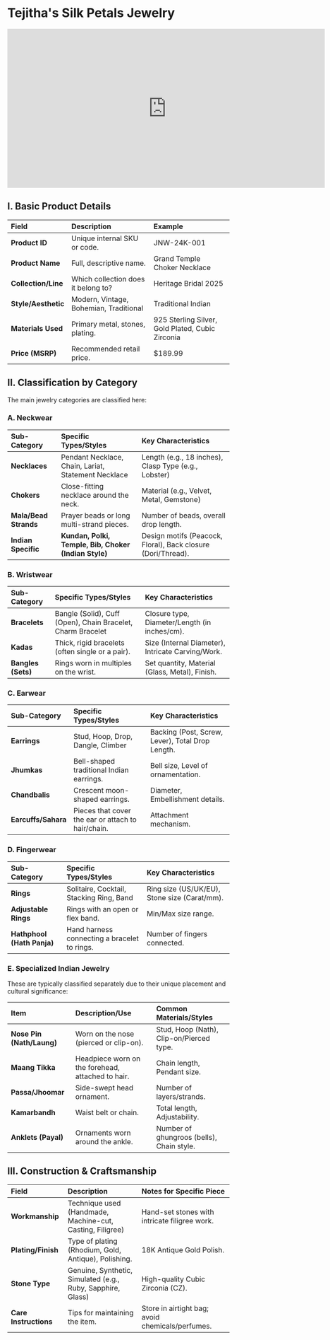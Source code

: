 # Tejitha's Silk Petals Jewelry

<iframe 
    src="https://drive.google.com/file/d/1a-6OOM_JeGCeVcIsyq2h3dOixI4yt5fY/preview" 
    width="720" 
    height="360" 
    allow="autoplay" 
    frameborder="0" 
    allowfullscreen
></iframe>

## I. Basic Product Details

| Field | Description | Example |
| :--- | :--- | :--- |
| **Product ID** | Unique internal SKU or code. | JNW-24K-001 |
| **Product Name** | Full, descriptive name. | Grand Temple Choker Necklace |
| **Collection/Line** | Which collection does it belong to? | Heritage Bridal 2025 |
| **Style/Aesthetic** | Modern, Vintage, Bohemian, Traditional | Traditional Indian |
| **Materials Used** | Primary metal, stones, plating. | 925 Sterling Silver, Gold Plated, Cubic Zirconia |
| **Price (MSRP)** | Recommended retail price. | \$189.99 |

## II. Classification by Category

The main jewelry categories are classified here:

### A. Neckwear

| Sub-Category | Specific Types/Styles | Key Characteristics |
| :--- | :--- | :--- |
| **Necklaces** | Pendant Necklace, Chain, Lariat, Statement Necklace | Length (e.g., 18 inches), Clasp Type (e.g., Lobster) |
| **Chokers** | Close-fitting necklace around the neck. | Material (e.g., Velvet, Metal, Gemstone) |
| **Mala/Bead Strands**| Prayer beads or long multi-strand pieces. | Number of beads, overall drop length. |
| **Indian Specific** | **Kundan, Polki, Temple, Bib, Choker (Indian Style)** | Design motifs (Peacock, Floral), Back closure (Dori/Thread). |

### B. Wristwear

| Sub-Category | Specific Types/Styles | Key Characteristics |
| :--- | :--- | :--- |
| **Bracelets** | Bangle (Solid), Cuff (Open), Chain Bracelet, Charm Bracelet | Closure type, Diameter/Length (in inches/cm). |
| **Kadas** | Thick, rigid bracelets (often single or a pair). | Size (Internal Diameter), Intricate Carving/Work. |
| **Bangles (Sets)**| Rings worn in multiples on the wrist. | Set quantity, Material (Glass, Metal), Finish. |

### C. Earwear

| Sub-Category | Specific Types/Styles | Key Characteristics |
| :--- | :--- | :--- |
| **Earrings** | Stud, Hoop, Drop, Dangle, Climber | Backing (Post, Screw, Lever), Total Drop Length. |
| **Jhumkas** | Bell-shaped traditional Indian earrings. | Bell size, Level of ornamentation. |
| **Chandbalis** | Crescent moon-shaped earrings. | Diameter, Embellishment details. |
| **Earcuffs/Sahara**| Pieces that cover the ear or attach to hair/chain. | Attachment mechanism. |

### D. Fingerwear

| Sub-Category | Specific Types/Styles | Key Characteristics |
| :--- | :--- | :--- |
| **Rings** | Solitaire, Cocktail, Stacking Ring, Band | Ring size (US/UK/EU), Stone size (Carat/mm). |
| **Adjustable Rings** | Rings with an open or flex band. | Min/Max size range. |
| **Hathphool (Hath Panja)** | Hand harness connecting a bracelet to rings. | Number of fingers connected. |

### E. Specialized Indian Jewelry

These are typically classified separately due to their unique placement and cultural significance:

| Item | Description/Use | Common Materials/Styles |
| :--- | :--- | :--- |
| **Nose Pin (Nath/Laung)**| Worn on the nose (pierced or clip-on). | Stud, Hoop (Nath), Clip-on/Pierced type. |
| **Maang Tikka** | Headpiece worn on the forehead, attached to hair. | Chain length, Pendant size. |
| **Passa/Jhoomar** | Side-swept head ornament. | Number of layers/strands. |
| **Kamarbandh** | Waist belt or chain. | Total length, Adjustability. |
| **Anklets (Payal)** | Ornaments worn around the ankle. | Number of ghungroos (bells), Chain style. |

## III. Construction & Craftsmanship

| Field | Description | Notes for Specific Piece |
| :--- | :--- | :--- |
| **Workmanship** | Technique used (Handmade, Machine-cut, Casting, Filigree) | Hand-set stones with intricate filigree work. |
| **Plating/Finish**| Type of plating (Rhodium, Gold, Antique), Polishing. | 18K Antique Gold Polish. |
| **Stone Type** | Genuine, Synthetic, Simulated (e.g., Ruby, Sapphire, Glass) | High-quality Cubic Zirconia (CZ). |
| **Care Instructions** | Tips for maintaining the item. | Store in airtight bag; avoid chemicals/perfumes. |